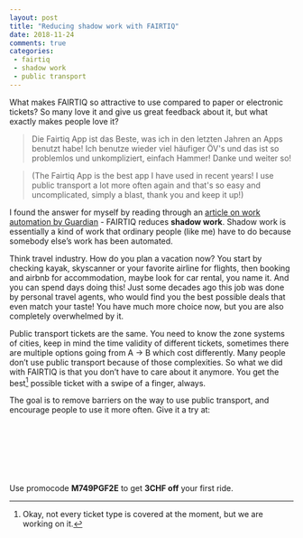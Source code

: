 ```yaml
---
layout: post
title: "Reducing shadow work with FAIRTIQ"
date: 2018-11-24
comments: true
categories:
 - fairtiq
 - shadow work
 - public transport
---
```


What makes FAIRTIQ so attractive to use compared to paper or electronic tickets?
So many love it and give us great feedback about it, but what exactly makes people love it?

> Die Fairtiq App ist das Beste, was ich in den letzten Jahren an Apps benutzt habe! Ich benutze wieder viel häufiger ÖV's und das ist so problemlos und unkompliziert, einfach Hammer! Danke und weiter so!

> (The Fairtiq App is the best app I have used in recent years! I use public transport a lot more often again and that's so easy and uncomplicated, simply a blast, thank you and keep it up!)

I found the answer for myself by reading through an [article on work automation by Guardian](https://www.theguardian.com/lifeandstyle/2018/oct/12/shadow-work-automation-tedious-jobs-oliver-burkeman) - FAIRTIQ reduces **shadow work**.
Shadow work is essentially a kind of work that ordinary people (like me) have to do because somebody else’s work has been automated.

Think travel industry. How do you plan a vacation now?
You start by checking kayak, skyscanner or your favorite airline for flights,
then booking and airbnb for accommodation, maybe look for car rental, you name it.
And you can spend days doing this! Just some decades ago this job was done by personal travel agents,
who would find you the best possible deals that even match your taste!
You have much more choice now, but you are also completely overwhelmed by it.

Public transport tickets are the same.
You need to know the zone systems of cities, keep in mind the time validity of different tickets,
sometimes there are multiple options going from A → B which cost differently.
Many people don’t use public transport because of those complexities.
So what we did with FAIRTIQ is that you don’t have to care about it anymore.
You get the best[^1] possible ticket with a swipe of a finger, always.

The goal is to remove barriers on the way to use public transport, and encourage people to use it more often.
Give it a try at:

<a href="https://play.google.com/store/apps/details?id=com.fairtiq.android" style="display:inline-block;overflow:hidden;background:url(https://play.google.com/intl/en_us/badges/images/generic/en_badge_web_generic.png) no-repeat;width:135px;height:40px;"></a>

<a href="https://itunes.apple.com/us/app/fairtiq/id1094360403?mt=8" style="display:inline-block;overflow:hidden;background:url(https://linkmaker.itunes.apple.com/en-us/badge-lrg.svg?releaseDate=2016-04-27&kind=iossoftware&bubble=ios_apps) no-repeat;width:135px;height:40px;"></a>

Use promocode **M749PGF2E** to get **3CHF off** your first ride.

[^1]: Okay, not every ticket type is covered at the moment, but we are working on it.


